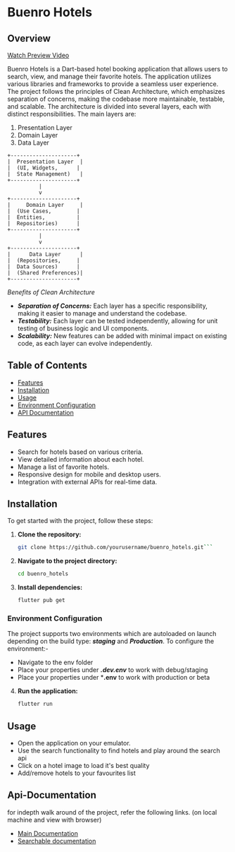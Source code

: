 # Buenro Hotels

## Overview

[Watch Preview Video](doc/buenro-preview.mp4)

Buenro Hotels is a Dart-based hotel booking application that allows users to search, view, and manage their favorite hotels. The application utilizes various libraries and frameworks to provide a seamless user experience.
The project follows the principles of Clean Architecture, which emphasizes separation of concerns, making the codebase more maintainable, testable, and scalable. The architecture is divided into several layers, each with distinct responsibilities. The main layers are:

1. Presentation Layer
2. Domain Layer
3. Data Layer

```
+---------------------+
|  Presentation Layer  |
|  (UI, Widgets,      |
|  State Management)   |
+---------------------+
          |
          v
+---------------------+
|     Domain Layer     |
|  (Use Cases,        |
|  Entities,          |
|  Repositories)      |
+---------------------+
          |
          v
+---------------------+
|      Data Layer      |
|  (Repositories,     |
|  Data Sources)      |
|  (Shared Preferences)|
+---------------------+
```
*Benefits of Clean Architecture*
- ***Separation of Concerns:*** Each layer has a specific responsibility, making it easier to manage and understand the codebase.
- ***Testability:*** Each layer can be tested independently, allowing for unit testing of business logic and UI components.
- ***Scalability:*** New features can be added with minimal impact on existing code, as each layer can evolve independently.

## Table of Contents

- [Features](#features)
- [Installation](#installation)
- [Usage](#usage)
- [Environment Configuration](#environment-configuration)
- [API Documentation](#api-documentation)

## Features

- Search for hotels based on various criteria.
- View detailed information about each hotel.
- Manage a list of favorite hotels.
- Responsive design for mobile and desktop users.
- Integration with external APIs for real-time data.

## Installation

To get started with the project, follow these steps:

1. **Clone the repository:**

   ```bash
   git clone https://github.com/yourusername/buenro_hotels.git```

2. **Navigate to the project directory:**

    ```bash
    cd buenro_hotels

3. **Install dependencies:**

    ```bash
    flutter pub get

### Environment Configuration

The project supports two environments which are autoloaded on launch depending on the build type: ***staging*** and ***Production***. To configure the environment:-

- Navigate to the env folder
- Place your properties under ***.dev.env*** to work with debug/staging
- Place your properties under ***.env** to work with production or beta

4. **Run the application:**

    ```bash
    flutter run

## Usage

- Open the application on your emulator.
- Use the search functionality to find hotels and play around the search api
- Click on a hotel image to load it's best quality
- Add/remove hotels to your favourites list

## Api-Documentation

for indepth walk around of the project, refer the following links. (on local machine and view with browser)

- [Main Documentation](doc/api/index.html)
- [Searchable documentation](doc/api/search.html)
